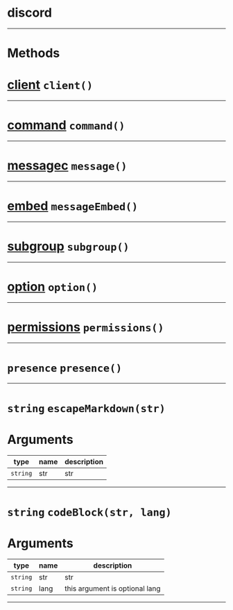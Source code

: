# discord


---
# Methods
# **[client](https://github.com/devonium/gm-discordAPI/blob/doc/client.md#client)** `client()`
---
# **[command](https://github.com/devonium/gm-discordAPI/blob/doc/command.md#command)** `command()`
---
# **[messagec](https://github.com/devonium/gm-discordAPI/blob/doc/messagec.md#messagec)** `message()`
---
# **[embed](https://github.com/devonium/gm-discordAPI/blob/doc/embed.md#embed)** `messageEmbed()`
---
# **[subgroup](https://github.com/devonium/gm-discordAPI/blob/doc/subgroup.md#subgroup)** `subgroup()`
---
# **[option](https://github.com/devonium/gm-discordAPI/blob/doc/option.md#option)** `option()`
---
# **[permissions](https://github.com/devonium/gm-discordAPI/blob/doc/permissions.md)** `permissions()`
---
# `presence` `presence()`
---
# `string` `escapeMarkdown(str)`
# Arguments
| type  | name | description |
| ----  | ---- | ----------- |
| `string`| str  |str  |

---
# `string` `codeBlock(str, lang)`
# Arguments
| type  | name | description |
| ----  | ---- | ----------- |
| `string`| str  |str  |
| `string`| lang  |this argument is optional  lang  |

---
